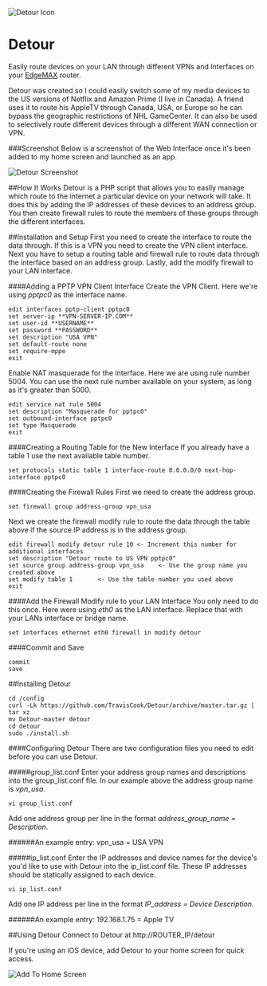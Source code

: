 ![Detour Icon](../images/icon.png?raw=true)

Detour
======

Easily route devices on your LAN through different VPNs and Interfaces on your [EdgeMAX](http://www.ubnt.com/edgemax/edgerouter-lite/) router.

Detour was created so I could easily switch some of my media devices to the US versions of Netflix and Amazon Prime (I live in Canada).  A friend uses it to route his AppleTV through Canada, USA, or Europe so he can bypass the geographic restrictions of NHL GameCenter.  It can also be used to selectively route different devices through a different WAN connection or VPN.

###Screenshot
Below is a screenshot of the Web Interface once it's been added to my home screen and launched as an app.

![Detour Screenshot](../images/screenshot.png?raw=true)

##How It Works
Detour is a PHP script that allows you to easily manage which route to the internet a particular device on your network will take.  It does this by adding the IP addresses of these devices to an address group.  You then create firewall rules to route the members of these groups through the different interfaces.

##Installation and Setup
First you need to create the interface to route the data through.  If this is a VPN you need to create the VPN client interface.  Next you have to setup a routing table and firewall rule to route data through the interface based on an address group.  Lastly, add the modify firewall to your LAN interface.

####Adding a PPTP VPN Client Interface
Create the VPN Client.  Here we're using *pptpc0* as the interface name.

	edit interfaces pptp-client pptpc0
	set server-ip **VPN-SERVER-IP.COM**
	set user-id **USERNAME**
	set password **PASSWORD**
	set description "USA VPN"
	set default-route none
	set require-mppe
	exit

Enable NAT masquerade for the interface.  Here we are using rule number 5004.  You can use the next rule number available on your system, as long as it's greater than 5000.

	edit service nat rule 5004
	set description "Masquerade for pptpc0"
	set outbound-interface pptpc0
	set type Masquerade
	exit

####Creating a Routing Table for the New Interface
If you already have a table 1 use the next available table number.

	set protocols static table 1 interface-route 0.0.0.0/0 next-hop-interface pptpc0

####Creating the Firewall Rules
First we need to create the address group.
	
	set firewall group address-group vpn_usa

Next we create the firewall modify rule to route the data through the table above if the source IP address is in the address group.  

	edit firewall modify detour rule 10 <- Increment this number for additional interfaces
	set description "Detour route to US VPN pptpc0"
	set source group address-group vpn_usa    <- Use the group name you created above
	set modify table 1       <- Use the table number you used above
	exit

####Add the Firewall Modify rule to your LAN Interface
You only need to do this once.  Here were using *eth0* as the LAN interface.  Replace that with your LANs interface or bridge name.

	set interfaces ethernet eth0 firewall in modify detour

####Commit and Save

	commit
	save

##Installing Detour

	cd /config
	curl -Lk https://github.com/TravisCook/Detour/archive/master.tar.gz | tar xz
	mv Detour-master detour
	cd detour
	sudo ./install.sh
	
####Configuring Detour
There are two configuration files you need to edit before you can use Detour.

#####group_list.conf
Enter your address group names and descriptions into the group_list.conf file.  In our example above the address group name is *vpn_usa*.

	vi group_list.conf

Add one address group per line in the format *address_group_name = Description*.

######An example entry:
vpn_usa = USA VPN

#####ip_list.conf
Enter the IP addresses and device names for the device's you'd like to use with Detour into the ip_list.conf file.  These IP addresses should be statically assigned to each device.

	vi ip_list.conf

Add one IP address per line in the format *IP_address = Device Description*.

######An example entry:
192.168.1.75 = Apple TV

##Using Detour
Connect to Detour at http://ROUTER_IP/detour

If you're using an iOS device, add Detour to your home screen for quick access.

![Add To Home Screen](../images/add_to_home.png?raw=true)
